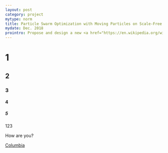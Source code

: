 ```yaml
---
layout: post
category: project
mytype: norm
title: Particle Swarm Optimization with Moving Particles on Scale-Free Networks
mydate: Dec. 2018
prointro: Propose and design a new <a href="https://en.wikipedia.org/wiki/Particle_swarm_optimization">particle swarm optimization</a> algorithm to make full use of the heterogeneous property of scale-free networks and make exploration and exploitation more balance. The project is finished with Nan Jiang, <a href="http://staff.ustc.edu.cn/~ketang/">Ke Tang</a>, <a href="https://www.researchgate.net/profile/Wenbo_Du3">Wenbo Du</a> and <a href="https://ev.buaa.edu.cn/info/1057/1229.htm">Xianbin Cao</a>, and it has been published (Early Access) on <a href="https://ieeexplore.ieee.org/document/8411503">IEEE Transactions on Network Science and Engineering</a>.
---
```

# 1
## 2
### 3
#### 4
##### 5

123

How are you?

[Columbia](http://www.columbia.edu)